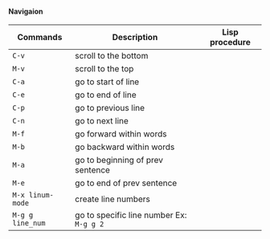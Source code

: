 #### Navigaion

| Commands 		    | Description 				                     		     | Lisp procedure 	 | 
|-------------------|------------------------------------------------------------|-------------------|
| `C-v` 		    | scroll to the bottom										 |					 |
| `M-v`             | scroll to the top											 |				     |
| `C-a`		        | go to start of line   									 |					 |
| `C-e`		        | go to end of line                                          |                   |
| `C-p`	            | go to previous line                                        |                   |
| `C-n` 	   		| go to next line                                            |                   |
| `M-f`             | go forward within words                                    |                   |
| `M-b`             | go backward within words                                   |                   |
| `M-a`		        | go to beginning of prev sentence                           |                   |
| `M-e`		        | go to end of prev sentence                                 |                   |
| `M-x linum-mode`  | create line numbers                                        |                   |
| `M-g g line_num`  | go to specific line number Ex: `M-g g 2`                   |                   |




















